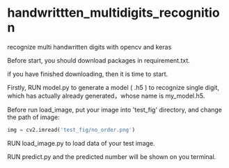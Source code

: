 # handwrittten_multidigits_recognition
recognize multi handwritten digits with opencv and keras

Before start, you should download packages in requirement.txt.

if you have finished downloading, then it is time to start.

Firstly, RUN model.py to generate a model ( .h5 )  to recognize single digit, which has actually already generated，whose name is my_model.h5.

Before run load_image, put your image into 'test_fig' directory, and change the path of image:

```python
img = cv2.imread('test_fig/no_order.png')
```



RUN load_image.py to load data of your test image.

RUN predict.py and the predicted number will be shown on you terminal.

